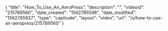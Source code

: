 {
    "title": "How_To_Use_An_AeroPress",
    "description": "",
    "videoid": "215789560",
    "date_created": "1562785598",
    "date_modified": "1562785937",
    "type": "captivate",
    "layout": "video",
    "url": "\/v\/how-to-use-an-aeropress\/215789560"
}